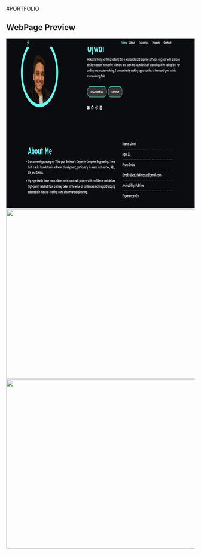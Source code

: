 #PORTFOLIO
<h2>WebPage Preview</h2>
<img src="files/WP1.png"  width="960" height="452">
<img src="WP2.png"  width="960" height="452">
<img src="WP3.png"  width="960" height="452">
